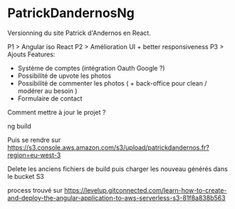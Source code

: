 # PatrickDandernosNg

Versionning du site Patrick d'Andernos en React.

P1 > Angular iso React
P2 > Amélioration UI + better responsiveness
P3 > Ajouts Features:

- Système de comptes (intégration Oauth Google ?)
- Possibilité de upvote les photos
- Possibilité de commenter les photos ( + back-office pour clean / modérer au besoin )
- Formulaire de contact

Comment mettre à jour le projet ?

ng build

Puis se rendre sur
https://s3.console.aws.amazon.com/s3/upload/patrickdandernos.fr?region=eu-west-3

Delete les anciens fichiers de build puis charger les nouveau générés dans le bucket S3

process trouvé sur https://levelup.gitconnected.com/learn-how-to-create-and-deploy-the-angular-application-to-aws-serverless-s3-81f8a838b563

